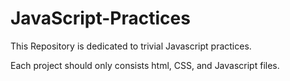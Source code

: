 # JavaScript-Practices

This Repository is dedicated to trivial Javascript practices.

Each project should only consists html, CSS, and Javascript files.
